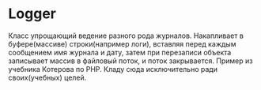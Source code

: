 # Logger
Класс упрощающий ведение разного рода журналов. Накапливает в буфере(массиве) строки(например логи), 
вставляя перед каждым сообщением имя журнала и дату, затем при перезаписи объекта записывает массив в файловый поток, и поток
закрывается. Пример из учебника Котерова по PHP. Кладу сюда исключительно ради своих(учебных) целей.
